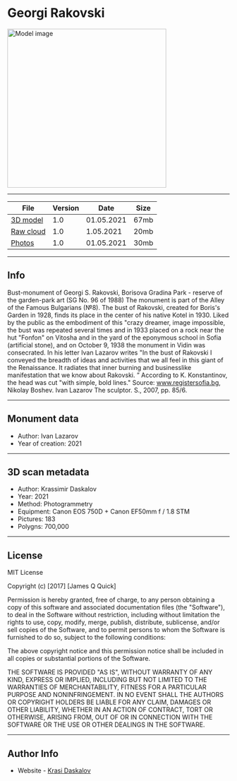 # Georgi Rakovski

<img src="https://urbanscans.com/wp-content/uploads/2022/04/Georgi-Rakovski-new-1.jpg" alt="Model image" width="360" height="360" title="Georgi Rakovski">

---

File|Version|Date|Size
  --------|---|---|-------
  [3D model](https://www.arduino.cc/)|1.0|01.05.2021|67mb
  [Raw cloud](http://www.microchip.com/wwwproducts/en/AT90USB1286)|1.0|1.05.2021|20mb
  [Photos](https://www.arduino.cc/en/Guide/ArduinoDue)|1.0|01.05.2021|30mb

---

## Info

Bust-monument of Georgi S. Rakovski, Borisova Gradina Park - reserve of the garden-park art (SG No. 96 of 1988) The monument is part of the Alley of the Famous Bulgarians (№8). The bust of Rakovski, created for Boris's Garden in 1928, finds its place in the center of his native Kotel in 1930. Liked by the public as the embodiment of this "crazy dreamer, image impossible, the bust was repeated several times and in 1933 placed on a rock near the hut "Fonfon" on Vitosha and in the yard of the eponymous school in Sofia (artificial stone), and on October 9, 1938 the monument in Vidin was consecrated. In his letter Ivan Lazarov writes "In the bust of Rakovski I conveyed the breadth of ideas and activities that we all feel in this giant of the Renaissance. It radiates that inner burning and businesslike manifestation that we know about Rakovski. ” According to K. Konstantinov, the head was cut "with simple, bold lines." Source: www.registersofia.bg, Nikolay Boshev. Ivan Lazarov The sculptor. S., 2007, pp. 85/6.

---

## Monument data

- Author: Ivan Lazarov
- Year of creation: 2021

---

## 3D scan metadata

- Author: Krassimir Daskalov
- Year: 2021
- Method: Photogrammetry
- Equipment: Canon EOS 750D + Canon EF50mm f / 1.8 STM
- Pictures: 183
- Polygns: 700,000

---

## License

MIT License

Copyright (c) [2017] [James Q Quick]

Permission is hereby granted, free of charge, to any person obtaining a copy
of this software and associated documentation files (the "Software"), to deal
in the Software without restriction, including without limitation the rights
to use, copy, modify, merge, publish, distribute, sublicense, and/or sell
copies of the Software, and to permit persons to whom the Software is
furnished to do so, subject to the following conditions:

The above copyright notice and this permission notice shall be included in all
copies or substantial portions of the Software.

THE SOFTWARE IS PROVIDED "AS IS", WITHOUT WARRANTY OF ANY KIND, EXPRESS OR
IMPLIED, INCLUDING BUT NOT LIMITED TO THE WARRANTIES OF MERCHANTABILITY,
FITNESS FOR A PARTICULAR PURPOSE AND NONINFRINGEMENT. IN NO EVENT SHALL THE
AUTHORS OR COPYRIGHT HOLDERS BE LIABLE FOR ANY CLAIM, DAMAGES OR OTHER
LIABILITY, WHETHER IN AN ACTION OF CONTRACT, TORT OR OTHERWISE, ARISING FROM,
OUT OF OR IN CONNECTION WITH THE SOFTWARE OR THE USE OR OTHER DEALINGS IN THE
SOFTWARE.


---

## Author Info

- Website - [Krasi Daskalov](https://krasidaskalov.com)

